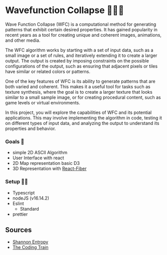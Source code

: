 # Wavefunction Collapse 🌊🏄‍♂️

Wave Function Collapse (WFC) is a computational method for generating patterns that exhibit certain desired properties. It has gained popularity in recent years as a tool for creating unique and coherent images, animations, and other media.

The WFC algorithm works by starting with a set of input data, such as a small image or a set of rules, and iteratively extending it to create a larger output. The output is created by imposing constraints on the possible configurations of the output, such as ensuring that adjacent pixels or tiles have similar or related colors or patterns.

One of the key features of WFC is its ability to generate patterns that are both varied and coherent. This makes it a useful tool for tasks such as texture synthesis, where the goal is to create a larger texture that looks similar to a small sample image, or for creating procedural content, such as game levels or virtual environments.

In this project, you will explore the capabilities of WFC and its potential applications. This may involve implementing the algorithm in code, testing it on different types of input data, and analyzing the output to understand its properties and behavior.

### Goals 🎯
 - simple 2D ASCII Algorithm
 - User Interface with react
 - 2D Map representation basic D3
 - 3D Representation with [React-Fiber](https://docs.pmnd.rs/react-three-fiber/getting-started/introduction)


### Setup 🧑‍💻
- Typescript
- nodeJS (v16.14.2)
- Eslint
  - Standard
- prettier

## Sources
- [Shannon Entropy](https://www.sciencedirect.com/topics/engineering/shannon-entropy)
- [The Coding Train](https://www.youtube.com/watch?v=rI_y2GAlQFM&)
